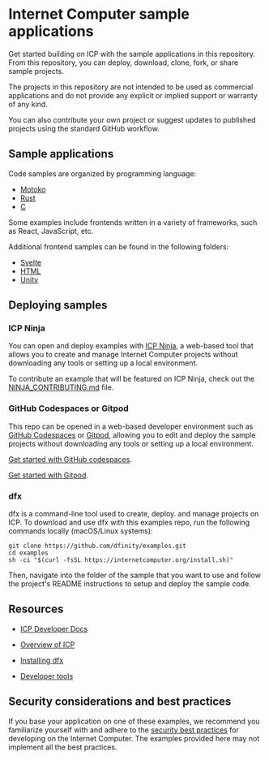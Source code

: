 # Internet Computer sample applications 

Get started building on ICP with the sample applications in this repository. From this repository, you can deploy, download, clone, fork, or share sample projects.

The projects in this repository are not intended to be used as commercial applications and do not provide any explicit or implied support or warranty of any kind.

You can also contribute your own project or suggest updates to published projects using the standard GitHub workflow.

## Sample applications

Code samples are organized by programming language:

- [Motoko](https://github.com/dfinity/examples/tree/master/motoko)
- [Rust](https://github.com/dfinity/examples/tree/master/rust)
- [C](https://github.com/dfinity/examples/tree/master/c)

Some examples include frontends written in a variety of frameworks, such as React, JavaScript, etc. 

Additional frontend samples can be found in the following folders:

- [Svelte](https://github.com/dfinity/examples/tree/master/svelte)
- [HTML](https://github.com/dfinity/examples/tree/master/hosting)
- [Unity](https://github.com/dfinity/examples/tree/master/native-apps)

## Deploying samples 

### ICP Ninja

You can open and deploy examples with [ICP Ninja](https://icp.ninja/), a web-based tool that allows you to create and manage Internet Computer projects without downloading any tools or setting up a local environment.

To contribute an example that will be featured on ICP Ninja, check out the [NINJA_CONTRIBUTING.md](./NINJA_CONTRIBUTING.md) file.

### GitHub Codespaces or Gitpod

This repo can be opened in a web-based developer environment such as [GitHub Codespaces](https://github.com/codespaces) or [Gitpod](https://www.gitpod.io/), allowing you to edit and deploy the sample projects without downloading any tools or setting up a local environment. 

[Get started with GitHub codespaces](https://internetcomputer.org/docs/current/developer-docs/developer-tools/ide/codespaces).

[Get started with Gitpod](https://internetcomputer.org/docs/current/developer-docs/developer-tools/ide/gitpod).

### dfx 

dfx is a command-line tool used to create, deploy. and manage projects on ICP. To download and use dfx with this examples repo, run the following commands locally (macOS/Linux systems):

```
git clone https://github.com/dfinity/examples.git
cd examples
sh -ci "$(curl -fsSL https://internetcomputer.org/install.sh)"
```

Then, navigate into the folder of the sample that you want to use and follow the project's README instructions to setup and deploy the sample code.


## Resources 

- [ICP Developer Docs](https://internetcomputer.org/docs/current/home)

- [Overview of ICP](https://internetcomputer.org/docs/current/developer-docs/getting-started/overview-of-icp)

- [Installing dfx](https://internetcomputer.org/docs/current/developer-docs/getting-started/install/)

- [Developer tools](https://internetcomputer.org/docs/current/developer-docs/developer-tools/dev-tools-overview)

## Security considerations and best practices

If you base your application on one of these examples, we recommend you familiarize yourself with and adhere to the [security best practices](https://internetcomputer.org/docs/current/references/security/) for developing on the Internet Computer. The examples provided here may not implement all the best practices.
